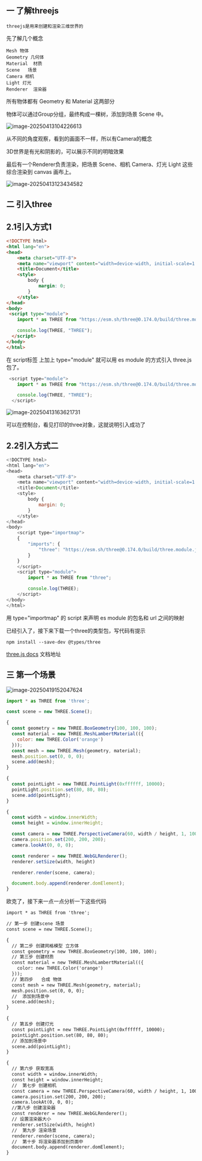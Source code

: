 ## 一 了解threejs

``threejs是用来创建和渲染三维世界的``

先了解几个概念

```
Mesh 物体
Geometry 几何体
Material  材质
Scene   场景
Camera 相机
Light 灯光
Renderer  渲染器
```

所有物体都有 Geometry 和 Material 这两部分

物体可以通过Group分组，最终构成一棵树，添加到场景 Scene 中。

![image-20250413104226613](./../public/image-20250413104226613.png)

从不同的角度观察，看到的画面不一样，所以有Camera的概念

3D世界是有光和阴影的，可以展示不同的明暗效果

最后有一个Renderer负责渲染，把场景 Scene、相机 Camera、灯光 Light 这些综合渲染到 canvas 画布上。

![image-20250413123434582](./../public/image-20250413123434582-1744518875650-1.png)

## 二 引入three

## 2.1引入方式1

```html
<!DOCTYPE html>
<html lang="en">
<head>
    <meta charset="UTF-8">
    <meta name="viewport" content="width=device-width, initial-scale=1.0">
    <title>Document</title>
    <style>
        body {
            margin: 0;
        }
    </style>
</head>
<body>
 <script type="module">
    import * as THREE from "https://esm.sh/three@0.174.0/build/three.module.js";

    console.log(THREE, "THREE");
  </script>
</body>
</html>

```

在 script标签 上加上 type="module" 就可以用 es module 的方式引入 three.js 包了。

```js
 <script type="module">
    import * as THREE from "https://esm.sh/three@0.174.0/build/three.module.js";

    console.log(THREE, "THREE");
  </script>
```

![image-20250413163621731](./../public/image-20250413163621731.png)

可以在控制台，看见打印的three对象，这就说明引入成功了

## 2.2引入方式二

```js
<!DOCTYPE html>
<html lang="en">
<head>
    <meta charset="UTF-8">
    <meta name="viewport" content="width=device-width, initial-scale=1.0">
    <title>Document</title>
    <style>
        body {
            margin: 0;
        }
    </style>
</head>
<body>
    <script type="importmap">
    {
        "imports": {
            "three": "https://esm.sh/three@0.174.0/build/three.module.js"
        }   
    }
    </script>
    <script type="module">
        import * as THREE from "three";

        console.log(THREE);
    </script>
</body>
</html>
```

用 type="importmap" 的 script 来声明 es module 的包名和 url 之间的映射

已经引入了，接下来下载一个three的类型包，写代码有提示

```shell
npm install --save-dev @types/three
```

[three.js docs](https://threejs.org/docs/) 文档地址

## 三 第一个场景

![image-20250419152047624](./../public/image-20250419152047624.png)

```js
import * as THREE from 'three';

const scene = new THREE.Scene();

{
  const geometry = new THREE.BoxGeometry(100, 100, 100);
  const material = new THREE.MeshLambertMaterial(({
    color: new THREE.Color('orange')
  }));
  const mesh = new THREE.Mesh(geometry, material);
  mesh.position.set(0, 0, 0);
  scene.add(mesh);
}

{
  const pointLight = new THREE.PointLight(0xffffff, 10000);
  pointLight.position.set(80, 80, 80);
  scene.add(pointLight);
}

{
  const width = window.innerWidth;
  const height = window.innerHeight;

  const camera = new THREE.PerspectiveCamera(60, width / height, 1, 1000);
  camera.position.set(200, 200, 200);
  camera.lookAt(0, 0, 0);

  const renderer = new THREE.WebGLRenderer();
  renderer.setSize(width, height)

  renderer.render(scene, camera);

  document.body.append(renderer.domElement);
}
```

欧克了，接下来一点一点分析一下这些代码

```html
import * as THREE from 'three';

// 第一步 创建scene 场景
const scene = new THREE.Scene();

{
  // 第二步 创建网格模型 立方体
  const geometry = new THREE.BoxGeometry(100, 100, 100);
  // 第三步 创建材质 
  const material = new THREE.MeshLambertMaterial(({
    color: new THREE.Color('orange')
  }));
  // 第四步   合成 物体
  const mesh = new THREE.Mesh(geometry, material);
  mesh.position.set(0, 0, 0);
  //  添加到场景中
  scene.add(mesh);
}

{
  // 第五步 创建灯光
  const pointLight = new THREE.PointLight(0xffffff, 10000);
  pointLight.position.set(80, 80, 80);
  // 添加到场景中
  scene.add(pointLight);
}

{
  // 第六步 获取宽高
  const width = window.innerWidth;
  const height = window.innerHeight;
  //  第七步 创建相机
  const camera = new THREE.PerspectiveCamera(60, width / height, 1, 1000);
  camera.position.set(200, 200, 200);
  camera.lookAt(0, 0, 0);
  //第八步 创建渲染器
  const renderer = new THREE.WebGLRenderer();
  // 设置渲染器大小
  renderer.setSize(width, height)
  //  第九步 渲染场景
  renderer.render(scene, camera);
  //  第十步 将渲染器添加到页面中
  document.body.append(renderer.domElement);
}
```



